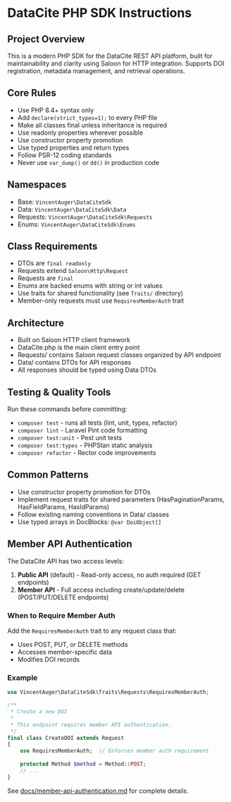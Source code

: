 # DataCite PHP SDK Instructions

## Project Overview

This is a modern PHP SDK for the DataCite REST API platform, built for maintainability and clarity using Saloon for HTTP integration. Supports DOI registration, metadata management, and retrieval operations.

## Core Rules

- Use PHP 8.4+ syntax only
- Add `declare(strict_types=1);` to every PHP file
- Make all classes final unless inheritance is required
- Use readonly properties wherever possible
- Use constructor property promotion
- Use typed properties and return types
- Follow PSR-12 coding standards
- Never use `var_dump()` or `dd()` in production code

## Namespaces

- Base: `VincentAuger\DataCiteSdk`
- Data: `VincentAuger\DataCiteSdk\Data`
- Requests: `VincentAuger\DataCiteSdk\Requests`
- Enums: `VincentAuger\DataCiteSdk\Enums`

## Class Requirements

- DTOs are `final readonly`
- Requests extend `Saloon\Http\Request`
- Requests are `final`
- Enums are backed enums with string or int values
- Use traits for shared functionality (see `Traits/` directory)
- Member-only requests must use `RequiresMemberAuth` trait

## Architecture

- Built on Saloon HTTP client framework
- DataCite.php is the main client entry point
- Requests/ contains Saloon request classes organized by API endpoint
- Data/ contains DTOs for API responses
- All responses should be typed using Data DTOs

## Testing & Quality Tools

Run these commands before committing:

- `composer test` - runs all tests (lint, unit, types, refactor)
- `composer lint` - Laravel Pint code formatting
- `composer test:unit` - Pest unit tests
- `composer test:types` - PHPStan static analysis
- `composer refactor` - Rector code improvements

## Common Patterns

- Use constructor property promotion for DTOs
- Implement request traits for shared parameters (HasPaginationParams, HasFieldParams, HasIdParams)
- Follow existing naming conventions in Data/ classes
- Use typed arrays in DocBlocks: `@var DoiObject[]`

## Member API Authentication

The DataCite API has two access levels:

1. **Public API** (default) - Read-only access, no auth required (GET endpoints)
2. **Member API** - Full access including create/update/delete (POST/PUT/DELETE endpoints)

### When to Require Member Auth

Add the `RequiresMemberAuth` trait to any request class that:
- Uses POST, PUT, or DELETE methods
- Accesses member-specific data
- Modifies DOI records

### Example

```php
use VincentAuger\DataCiteSdk\Traits\Requests\RequiresMemberAuth;

/**
 * Create a new DOI
 * 
 * This endpoint requires member API authentication.
 */
final class CreateDOI extends Request
{
    use RequiresMemberAuth;  // Enforces member auth requirement
    
    protected Method $method = Method::POST;
    // ...
}
```

See [docs/member-api-authentication.md](docs/member-api-authentication.md) for complete details.

